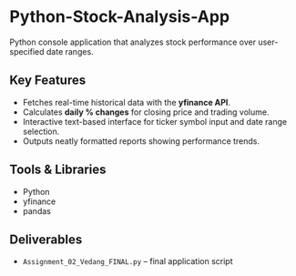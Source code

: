# Python-Stock-Analysis-App

Python console application that analyzes stock performance over user-specified date ranges.  

## Key Features
- Fetches real-time historical data with the **yfinance API**.  
- Calculates **daily % changes** for closing price and trading volume.  
- Interactive text-based interface for ticker symbol input and date range selection.  
- Outputs neatly formatted reports showing performance trends.  

## Tools & Libraries
- Python  
- yfinance  
- pandas  

## Deliverables
- `Assignment_02_Vedang_FINAL.py` – final application script  
